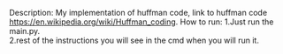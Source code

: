 Description:
My implementation of huffman code, link to huffman code https://en.wikipedia.org/wiki/Huffman_coding.
How to run:
1.Just run the main.py.  
2.rest of the instructions you will see in the cmd when you will run it.  